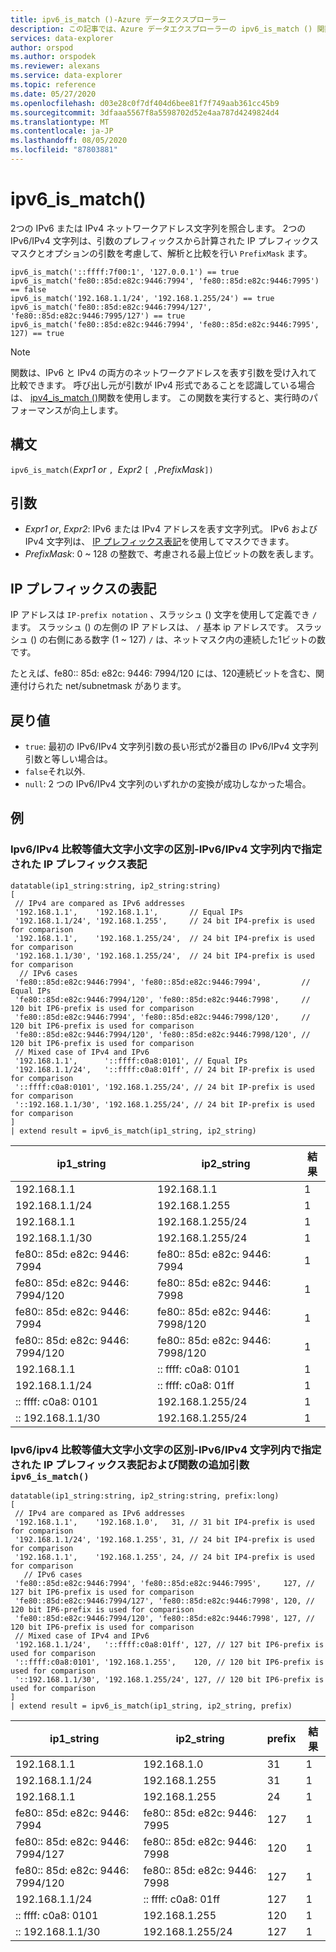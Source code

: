 ```yaml
---
title: ipv6_is_match ()-Azure データエクスプローラー
description: この記事では、Azure データエクスプローラーの ipv6_is_match () 関数について説明します。
services: data-explorer
author: orspod
ms.author: orspodek
ms.reviewer: alexans
ms.service: data-explorer
ms.topic: reference
ms.date: 05/27/2020
ms.openlocfilehash: d03e28c0f7df404d6bee81f7f749aab361cc45b9
ms.sourcegitcommit: 3dfaaa5567f8a5598702d52e4aa787d4249824d4
ms.translationtype: MT
ms.contentlocale: ja-JP
ms.lasthandoff: 08/05/2020
ms.locfileid: "87803881"
---
```

# <a name="ipv6_is_match"></a>ipv6_is_match()

2つの IPv6 または IPv4 ネットワークアドレス文字列を照合します。 2つの IPv6/IPv4 文字列は、引数のプレフィックスから計算された IP プレフィックスマスクとオプションの引数を考慮して、解析と比較を行い `PrefixMask` ます。

```kusto
ipv6_is_match('::ffff:7f00:1', '127.0.0.1') == true
ipv6_is_match('fe80::85d:e82c:9446:7994', 'fe80::85d:e82c:9446:7995') == false
ipv6_is_match('192.168.1.1/24', '192.168.1.255/24') == true
ipv6_is_match('fe80::85d:e82c:9446:7994/127', 'fe80::85d:e82c:9446:7995/127') == true
ipv6_is_match('fe80::85d:e82c:9446:7994', 'fe80::85d:e82c:9446:7995', 127) == true
```

> [!NOTE]
> 関数は、IPv6 と IPv4 の両方のネットワークアドレスを表す引数を受け入れて比較できます。 呼び出し元が引数が IPv4 形式であることを認識している場合は、 [ipv4_is_match ()](./ipv4-is-matchfunction.md)関数を使用します。 この関数を実行すると、実行時のパフォーマンスが向上します。

## <a name="syntax"></a>構文

`ipv6_is_match(`*Expr1 or* `, `*Expr2* `[ ,`*PrefixMask*`])`

## <a name="arguments"></a>引数

* *Expr1 or*, *Expr2*: IPv6 または IPv4 アドレスを表す文字列式。 IPv6 および IPv4 文字列は、 [IP プレフィックス表記](#ip-prefix-notation)を使用してマスクできます。
* *PrefixMask*: 0 ~ 128 の整数で、考慮される最上位ビットの数を表します。

## <a name="ip-prefix-notation"></a>IP プレフィックスの表記
 
IP アドレスは `IP-prefix notation` 、スラッシュ () 文字を使用して定義でき `/` ます。
スラッシュ () の左側の IP アドレスは、 `/` 基本 ip アドレスです。 スラッシュ () の右側にある数字 (1 ~ 127) `/` は、ネットマスク内の連続した1ビットの数です。 

たとえば、fe80:: 85d: e82c: 9446: 7994/120 には、120連続ビットを含む、関連付けられた net/subnetmask があります。

## <a name="returns"></a>戻り値

* `true`: 最初の IPv6/IPv4 文字列引数の長い形式が2番目の IPv6/IPv4 文字列引数と等しい場合は。
* `false`それ以外.
* `null`: 2 つの IPv6/IPv4 文字列のいずれかの変換が成功しなかった場合。

## <a name="examples"></a>例

### <a name="ipv6ipv4-comparison-equality-case---ip-prefix-notation-specified-inside-the-ipv6ipv4-strings"></a>Ipv6/IPv4 比較等値大文字小文字の区別-IPv6/IPv4 文字列内で指定された IP プレフィックス表記

<!-- csl: https://help.kusto.windows.net/Samples -->
```kusto
datatable(ip1_string:string, ip2_string:string)
[
 // IPv4 are compared as IPv6 addresses
 '192.168.1.1',    '192.168.1.1',       // Equal IPs
 '192.168.1.1/24', '192.168.1.255',     // 24 bit IP4-prefix is used for comparison
 '192.168.1.1',    '192.168.1.255/24',  // 24 bit IP4-prefix is used for comparison
 '192.168.1.1/30', '192.168.1.255/24',  // 24 bit IP4-prefix is used for comparison
  // IPv6 cases
 'fe80::85d:e82c:9446:7994', 'fe80::85d:e82c:9446:7994',         // Equal IPs
 'fe80::85d:e82c:9446:7994/120', 'fe80::85d:e82c:9446:7998',     // 120 bit IP6-prefix is used for comparison
 'fe80::85d:e82c:9446:7994', 'fe80::85d:e82c:9446:7998/120',     // 120 bit IP6-prefix is used for comparison
 'fe80::85d:e82c:9446:7994/120', 'fe80::85d:e82c:9446:7998/120', // 120 bit IP6-prefix is used for comparison
 // Mixed case of IPv4 and IPv6
 '192.168.1.1',      '::ffff:c0a8:0101', // Equal IPs
 '192.168.1.1/24',   '::ffff:c0a8:01ff', // 24 bit IP-prefix is used for comparison
 '::ffff:c0a8:0101', '192.168.1.255/24', // 24 bit IP-prefix is used for comparison
 '::192.168.1.1/30', '192.168.1.255/24', // 24 bit IP-prefix is used for comparison
]
| extend result = ipv6_is_match(ip1_string, ip2_string)
```

|ip1_string|ip2_string|結果|
|---|---|---|
|192.168.1.1|192.168.1.1|1|
|192.168.1.1/24|192.168.1.255|1|
|192.168.1.1|192.168.1.255/24|1|
|192.168.1.1/30|192.168.1.255/24|1|
|fe80:: 85d: e82c: 9446: 7994|fe80:: 85d: e82c: 9446: 7994|1|
|fe80:: 85d: e82c: 9446: 7994/120|fe80:: 85d: e82c: 9446: 7998|1|
|fe80:: 85d: e82c: 9446: 7994|fe80:: 85d: e82c: 9446: 7998/120|1|
|fe80:: 85d: e82c: 9446: 7994/120|fe80:: 85d: e82c: 9446: 7998/120|1|
|192.168.1.1|:: ffff: c0a8: 0101|1|
|192.168.1.1/24|:: ffff: c0a8: 01ff|1|
|:: ffff: c0a8: 0101|192.168.1.255/24|1|
|:: 192.168.1.1/30|192.168.1.255/24|1|


### <a name="ipv6ipv4-comparison-equality-case--ip-prefix-notation-specified-inside-the-ipv6ipv4-strings-and-as-additional-argument-of-the-ipv6_is_match-function"></a>Ipv6/ipv4 比較等値大文字小文字の区別-IPv6/IPv4 文字列内で指定された IP プレフィックス表記および関数の追加引数 `ipv6_is_match()`

<!-- csl: https://help.kusto.windows.net/Samples -->
```kusto
datatable(ip1_string:string, ip2_string:string, prefix:long)
[
 // IPv4 are compared as IPv6 addresses 
 '192.168.1.1',    '192.168.1.0',   31, // 31 bit IP4-prefix is used for comparison
 '192.168.1.1/24', '192.168.1.255', 31, // 24 bit IP4-prefix is used for comparison
 '192.168.1.1',    '192.168.1.255', 24, // 24 bit IP4-prefix is used for comparison
   // IPv6 cases
 'fe80::85d:e82c:9446:7994', 'fe80::85d:e82c:9446:7995',     127, // 127 bit IP6-prefix is used for comparison
 'fe80::85d:e82c:9446:7994/127', 'fe80::85d:e82c:9446:7998', 120, // 120 bit IP6-prefix is used for comparison
 'fe80::85d:e82c:9446:7994/120', 'fe80::85d:e82c:9446:7998', 127, // 120 bit IP6-prefix is used for comparison
 // Mixed case of IPv4 and IPv6
 '192.168.1.1/24',   '::ffff:c0a8:01ff', 127, // 127 bit IP6-prefix is used for comparison
 '::ffff:c0a8:0101', '192.168.1.255',    120, // 120 bit IP6-prefix is used for comparison
 '::192.168.1.1/30', '192.168.1.255/24', 127, // 120 bit IP6-prefix is used for comparison
]
| extend result = ipv6_is_match(ip1_string, ip2_string, prefix)
```

|ip1_string|ip2_string|prefix|結果|
|---|---|---|---|
|192.168.1.1|192.168.1.0|31|1|
|192.168.1.1/24|192.168.1.255|31|1|
|192.168.1.1|192.168.1.255|24|1|
|fe80:: 85d: e82c: 9446: 7994|fe80:: 85d: e82c: 9446: 7995|127|1|
|fe80:: 85d: e82c: 9446: 7994/127|fe80:: 85d: e82c: 9446: 7998|120|1|
|fe80:: 85d: e82c: 9446: 7994/120|fe80:: 85d: e82c: 9446: 7998|127|1|
|192.168.1.1/24|:: ffff: c0a8: 01ff|127|1|
|:: ffff: c0a8: 0101|192.168.1.255|120|1|
|:: 192.168.1.1/30|192.168.1.255/24|127|1|
